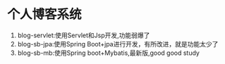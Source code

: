 # 个人博客系统

1. blog-servlet:使用Servlet和Jsp开发,功能弱爆了
2. blog-sb-jpa:使用Spring Boot+jpa进行开发，有所改进，就是功能太少了
3. blog-sb-mb:使用Spring boot+Mybatis,最新版,good good study
